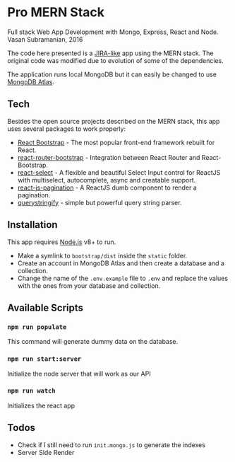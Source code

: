 # Pro MERN Stack

Full stack Web App Development with Mongo, Express, React and Node.
Vasan Subramanian, 2016

The code here presented is a [JIRA-like](https://www.atlassian.com/software/jira) app using the MERN stack. The original code was modified due to evolution of some of the dependencies.

The application runs local MongoDB but it can easily be changed to use [MongoDB Atlas](https://www.mongodb.com/cloud/atlas?jmp=homepage).

## Tech

Besides the open source projects described on the MERN stack, this app uses several packages to work properly:

* [React Bootstrap](https://react-bootstrap.github.io/) - The most popular front-end framework rebuilt for React.
* [react-router-bootstrap](https://github.com/react-bootstrap/react-router-bootstrap) - Integration between React Router and React-Bootstrap.
* [react-select](https://react-select.com/home) - A flexible and beautiful Select Input control for ReactJS with multiselect, autocomplete, async and creatable support.
* [react-js-pagination](https://github.com/vayser/react-js-pagination) - A ReactJS dumb component to render a pagination.
* [querystringify](https://github.com/unshiftio/querystringify) - simple but powerful query string parser.


## Installation

This app requires [Node.js](https://nodejs.org/) v8+ to run.

* Make a symlink to `bootstrap/dist` inside the `static` folder.
* Create an account in MongoDB Atlas and then create a database and a collection. 
* Change the name of the `.env.example` file to `.env` and replace the values with the ones from your database and collection.

## Available Scripts

### `npm run populate`
This command will generate dummy data on the database.

### `npm run start:server`
Initialize the node server that will work as our API

### `npm run watch`
Initializes the react app

## Todos

 - Check if I still need to run `init.mongo.js` to generate the indexes
 - Server Side Render

